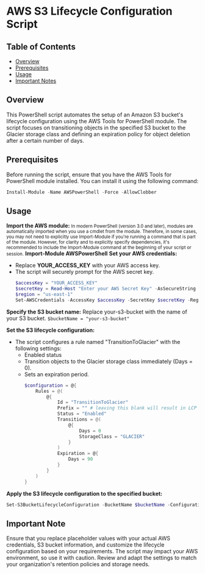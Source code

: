 # <a name="title">AWS S3 Lifecycle Configuration Script</a>

## <a name="TOC">Table of Contents</a>
- [Overview](#overview)
- [Prerequisites](#prereq)
- [Usage](#usage)
- [Important Notes](#important-note)

## <a name="overview">Overview</a>
This PowerShell script automates the setup of an Amazon S3 bucket's lifecycle configuration using the AWS Tools for PowerShell module. The script focuses on transitioning objects in the specified S3 bucket to the Glacier storage class and defining an expiration policy for object deletion after a certain number of days.

## <a name="prereq">Prerequisites</a>
Before running the script, ensure that you have the AWS Tools for PowerShell module installed. You can install it using the following command:



```powershell 
Install-Module -Name AWSPowerShell -Force -AllowClobber
```
## <a name="usage">Usage</a>
<b>Import the AWS module:</b>
<small>In modern PowerShell (version 3.0 and later), modules are automatically imported when you use a cmdlet from the module. Therefore, in some cases, you may not need to explicitly use Import-Module if you're running a command that is part of the module. However, for clarity and to explicitly specify dependencies, it's recommended to include the Import-Module command at the beginning of your script or session.</small>
<b>Import-Module AWSPowerShell</b> 
<b>Set your AWS credentials:</b>
- Replace <b>YOUR_ACCESS_KEY</b> with your AWS access key.
- The script will securely prompt for the AWS secret key.
    ```powershell
    $accessKey = "YOUR_ACCESS_KEY"
    $secretKey = Read-Host "Enter your AWS Secret Key" -AsSecureString
    $region = "us-east-1"
    Set-AWSCredentials -AccessKey $accessKey -SecretKey $secretKey -Region $region
    ```
<b>Specify the S3 bucket name:</b>
Replace your-s3-bucket with the name of your S3 bucket.
```$bucketName = "your-s3-bucket"```

<b>Set the S3 lifecycle configuration:</b>
- The script configures a rule named "TransitionToGlacier" with the following settings:
    - Enabled status
    - Transition objects to the Glacier storage class immediately (Days = 0).
    - Sets an expiration period.
        ```powershell
        $configuration = @{
            Rules = @(
                @{
                    Id = "TransitionToGlacier"
                    Prefix = "" # leaving this blank will result in LCP being applied to every object within that bucket
                    Status = "Enabled"
                    Transitions = @(
                        @{
                            Days = 0
                            StorageClass = "GLACIER"
                        }
                    )
                    Expiration = @{
                        Days = 90
                    }
                }
            )
        }
        ```
<b>Apply the S3 lifecycle configuration to the specified bucket:</b>
```powershell
Set-S3BucketLifecycleConfiguration -BucketName $bucketName -Configuration $configuration
```

## <a name="important-note">Important Note</a>
Ensure that you replace placeholder values with your actual AWS credentials, S3 bucket information, and customize the lifecycle configuration based on your requirements. The script may impact your AWS environment, so use it with caution. Review and adapt the settings to match your organization's retention policies and storage needs.
